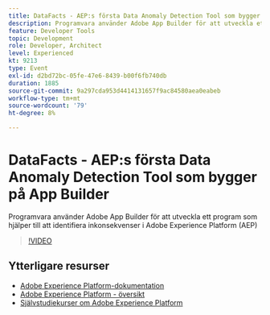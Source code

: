 ```yaml
---
title: DataFacts - AEP:s första Data Anomaly Detection Tool som bygger på App Builder
description: Programvara använder Adobe App Builder för att utveckla ett program som hjälper till att identifiera inkonsekvenser i Adobe Experience Platform (AEP)
feature: Developer Tools
topic: Development
role: Developer, Architect
level: Experienced
kt: 9213
type: Event
exl-id: d2bd72bc-05fe-47e6-8439-b00f6fb740db
duration: 1885
source-git-commit: 9a297cda953d4414131657f9ac84580aea0eabeb
workflow-type: tm+mt
source-wordcount: '79'
ht-degree: 8%

---
```


# DataFacts - AEP:s första Data Anomaly Detection Tool som bygger på App Builder

Programvara använder Adobe App Builder för att utveckla ett program som hjälper till att identifiera inkonsekvenser i Adobe Experience Platform (AEP)

>[!VIDEO](https://video.tv.adobe.com/v/337710/?quality=12&learn=on&hidetitle=true)

## Ytterligare resurser

- [Adobe Experience Platform-dokumentation](https://experienceleague.adobe.com/docs/experience-platform.html)
- [Adobe Experience Platform - översikt](https://experienceleague.adobe.com/docs/experience-platform/landing/home.html)
- [Självstudiekurser om Adobe Experience Platform](https://experienceleague.adobe.com/docs/platform-learn/tutorials/overview.html?lang=sv)
